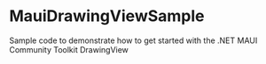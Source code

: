 # MauiDrawingViewSample
 Sample code to demonstrate how to get started with the .NET MAUI Community Toolkit DrawingView
